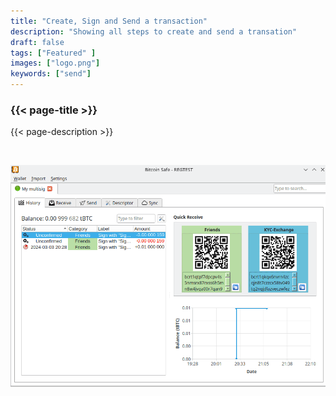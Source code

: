 ```yaml
---
title: "Create, Sign and Send a transaction"
description: "Showing all steps to create and send a transation"
draft: false
tags: ["Featured" ]
images: ["logo.png"]
keywords: ["send"]
---
```


### {{< page-title >}} 
{{< page-description >}} 

<br>



![](https://raw.githubusercontent.com/andreasgriffin/bitcoin-safe/refs/heads/main/docs/send.gif)

